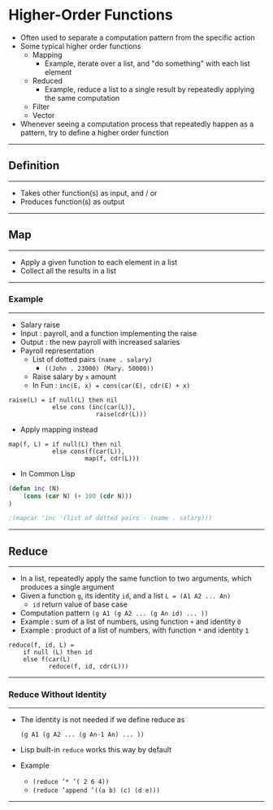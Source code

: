 # Higher-Order Functions

- Often used to separate a computation pattern from the specific action
- Some typical higher order functions
  - Mapping
    - Example, iterate over a list, and "do something" with each list element
  - Reduced
    - Example, reduce a list to a single result by repeatedly applying the same computation
  - Filter
  - Vector
- Whenever seeing a computation process that repeatedly happen as a pattern, try to define a higher order function

------

## Definition

------

- Takes other function(s) as input, and  / or
- Produces function(s) as output

------

## Map

------

- Apply a given function to each element in a list
- Collect all the results in a list

------

### Example

------

- Salary raise
- Input : payroll, and a function implementing the raise
- Output : the new payroll with increased salaries
- Payroll representation
  - List of dotted pairs `(name . salary)`
    - `((John . 23000) (Mary. 50000))`
  - Raise salary by `x` amount
  - In Fun : `inc(E, x) = cons(car(E), cdr(E) + x)`

```
raise(L) = if null(L) then nil
			else cons (inc(car(L)),
						raise(cdr(L)))
```

- Apply mapping instead

```
map(f, L) = if null(L) then nil 
            else cons(f(car(L)),
                     map(f, cdr(L)))
```

- In Common Lisp

```lisp
(defun inc (N)
    (cons (car N) (+ 100 (cdr N)))
)

;(mapcar 'inc '(list of dotted pairs - (name . salary)))
```

------

## Reduce

------

- In a list, repeatedly apply the same function to two arguments, which produces a single argument
- Given a function `g`, its identity `id`, and a list `L = (A1 A2 ... An)`
  - `id` return value of base case
- Computation pattern `(g A1 (g A2 ... (g An id) ... ))`
- Example : sum of a list of numbers, using function `+` and identity `0`
- Example : product of a list of numbers, with function `*` and identity `1`

```
reduce(f, id, L) = 
	if null (L) then id
    else f(car(L)
           reduce(f, id, cdr(L)))
```

------

### Reduce Without Identity

------

- The identity is not needed if we define reduce as

  `(g A1 (g A2 ... (g An-1 An) ... ))`

-  Lisp built-in `reduce` works this way by default

- Example

  - `(reduce ’* ’( 2 6 4))`
  - `(reduce ’append ’((a b) (c) (d e)))`

------

